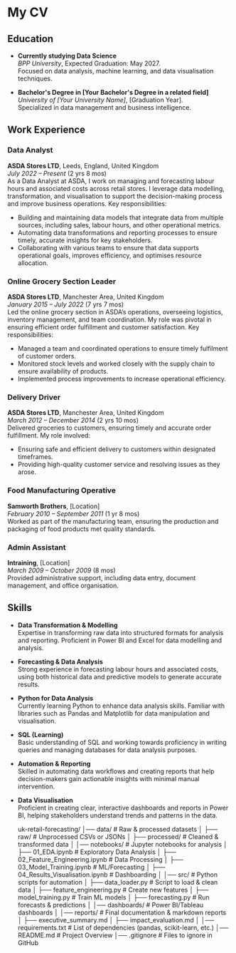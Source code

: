 # My CV
## Education
- **Currently studying Data Science**  
  *BPP University*, Expected Graduation: May 2027.  
  Focused on data analysis, machine learning, and data visualisation techniques.

- **Bachelor's Degree in [Your Bachelor's Degree in a related field]**  
  *University of [Your University Name]*, [Graduation Year].  
  Specialized in data management and business intelligence.

## Work Experience

### Data Analyst  
**ASDA Stores LTD**, Leeds, England, United Kingdom  
*July 2022 – Present* (2 yrs 8 mos)  
As a Data Analyst at ASDA, I work on managing and forecasting labour hours and associated costs across retail stores. I leverage data modelling, transformation, and visualisation to support the decision-making process and improve business operations. Key responsibilities:
- Building and maintaining data models that integrate data from multiple sources, including sales, labour hours, and other operational metrics.
- Automating data transformations and reporting processes to ensure timely, accurate insights for key stakeholders.
- Collaborating with various teams to ensure that data supports operational goals, improves efficiency, and optimises resource allocation.

### Online Grocery Section Leader  
**ASDA Stores LTD**, Manchester Area, United Kingdom  
*January 2015 – July 2022* (7 yrs 7 mos)  
Led the online grocery section in ASDA’s operations, overseeing logistics, inventory management, and team coordination. My role was pivotal in ensuring efficient order fulfillment and customer satisfaction. Key responsibilities:
- Managed a team and coordinated operations to ensure timely fulfilment of customer orders.
- Monitored stock levels and worked closely with the supply chain to ensure availability of products.
- Implemented process improvements to increase operational efficiency.

### Delivery Driver  
**ASDA Stores LTD**, Manchester Area, United Kingdom  
*March 2012 – December 2014* (2 yrs 10 mos)  
Delivered groceries to customers, ensuring timely and accurate order fulfillment. My role involved:
- Ensuring safe and efficient delivery to customers within designated timeframes.
- Providing high-quality customer service and resolving issues as they arose.

### Food Manufacturing Operative  
**Samworth Brothers**, [Location]  
*February 2010 – September 2011* (1 yr 8 mos)  
Worked as part of the manufacturing team, ensuring the production and packaging of food products met quality standards.

### Admin Assistant  
**Intraining**, [Location]  
*March 2009 – October 2009* (8 mos)  
Provided administrative support, including data entry, document management, and office organisation.

## Skills

- **Data Transformation & Modelling**  
  Expertise in transforming raw data into structured formats for analysis and reporting. Proficient in Power BI and Excel for data modelling and analysis.

- **Forecasting & Data Analysis**  
  Strong experience in forecasting labour hours and associated costs, using both historical data and predictive models to generate accurate results.

- **Python for Data Analysis**  
  Currently learning Python to enhance data analysis skills. Familiar with libraries such as Pandas and Matplotlib for data manipulation and visualisation.

- **SQL (Learning)**  
  Basic understanding of SQL and working towards proficiency in writing queries and managing databases for data analysis purposes.

- **Automation & Reporting**  
  Skilled in automating data workflows and creating reports that help decision-makers gain actionable insights with minimal manual intervention.

- **Data Visualisation**  
  Proficient in creating clear, interactive dashboards and reports in Power BI, helping stakeholders understand trends and patterns in the data.

  uk-retail-forecasting/
│── data/               # Raw & processed datasets
│   ├── raw/            # Unprocessed CSVs or JSONs
│   ├── processed/      # Cleaned & transformed data
│
│── notebooks/          # Jupyter notebooks for analysis
│   ├── 01_EDA.ipynb    # Exploratory Data Analysis
│   ├── 02_Feature_Engineering.ipynb  # Data Processing
│   ├── 03_Model_Training.ipynb       # ML/Forecasting
│   ├── 04_Results_Visualisation.ipynb # Dashboarding
│
│── src/                # Python scripts for automation
│   ├── data_loader.py  # Script to load & clean data
│   ├── feature_engineering.py # Create new features
│   ├── model_training.py # Train ML models
│   ├── forecasting.py  # Run forecasts & predictions
│
│── dashboards/         # Power BI/Tableau dashboards
│
│── reports/            # Final documentation & markdown reports
│   ├── executive_summary.md
│   ├── impact_evaluation.md
│
│── requirements.txt    # List of dependencies (pandas, scikit-learn, etc.)
│── README.md           # Project Overview
│── .gitignore          # Files to ignore in GitHub

